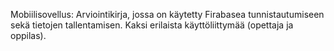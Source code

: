 
 Mobiilisovellus: Arviointikirja, jossa on käytetty Firabasea tunnistautumiseen sekä tietojen tallentamisen. Kaksi erilaista käyttöliittymää (opettaja ja oppilas). 
